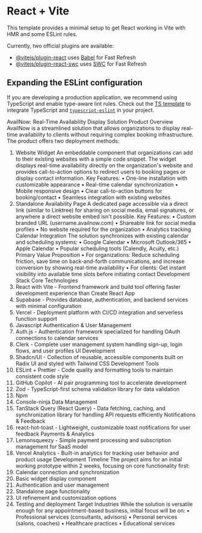# React + Vite

This template provides a minimal setup to get React working in Vite with HMR and some ESLint rules.

Currently, two official plugins are available:

- [@vitejs/plugin-react](https://github.com/vitejs/vite-plugin-react/blob/main/packages/plugin-react/README.md) uses [Babel](https://babeljs.io/) for Fast Refresh
- [@vitejs/plugin-react-swc](https://github.com/vitejs/vite-plugin-react-swc) uses [SWC](https://swc.rs/) for Fast Refresh

## Expanding the ESLint configuration

If you are developing a production application, we recommend using TypeScript and enable type-aware lint rules. Check out the [TS template](https://github.com/vitejs/vite/tree/main/packages/create-vite/template-react-ts) to integrate TypeScript and [`typescript-eslint`](https://typescript-eslint.io) in your project.


AvailNow: Real-Time Availability Display Solution
Product Overview
AvailNow is a streamlined solution that allows organizations to display real-time availability to clients without requiring complex booking infrastructure. The product offers two deployment methods:
1. Website Widget
An embeddable component that organizations can add to their existing websites with a simple code snippet. The widget displays real-time availability directly on the organization's website and provides call-to-action options to redirect users to booking pages or display contact information.
Key Features:
•	One-line installation with customizable appearance
•	Real-time calendar synchronization
•	Mobile responsive design
•	Clear call-to-action buttons for booking/contact
•	Seamless integration with existing websites
2. Standalone Availability Page
A dedicated page accessible via a direct link (similar to Linktree) for sharing on social media, email signatures, or anywhere a direct website embed isn't possible.
Key Features:
•	Custom branded URL (username.availnow.com)
•	Shareable link for social media profiles
•	No website required for the organization
•	Analytics tracking
Calendar Integration
The solution synchronizes with existing calendar and scheduling systems:
•	Google Calendar
•	Microsoft Outlook/365
•	Apple Calendar
•	Popular scheduling tools (Calendly, Acuity, etc.)
Primary Value Proposition
•	For organizations: Reduce scheduling friction, save time on back-and-forth communications, and increase conversion by showing real-time availability
•	For clients: Get instant visibility into available time slots before initiating contact
Development Stack
Core Technologies
1.	React with Vite - Frontend framework and build tool offering faster development experience than Create React App
2.	Supabase - Provides database, authentication, and backend services with minimal configuration
3.	Vercel - Deployment platform with CI/CD integration and serverless function support
4.	Javascript
Authentication & User Management
4.	Auth.js - Authentication framework specialized for handling OAuth connections to calendar services
5.	Clerk - Complete user management system handling sign-up, login flows, and user profiles
UI Development
6.	Shadcn/UI - Collection of reusable, accessible components built on Radix UI and styled with Tailwind CSS
Development Tools
7.	ESLint + Prettier - Code quality and formatting tools to maintain consistent code style
8.	GitHub Copilot - AI pair programming tool to accelerate development
9.	Zod - TypeScript-first schema validation library for data validation
10.	Npm
11.	Console-ninja
Data Management
10.	TanStack Query (React Query) - Data fetching, caching, and synchronization library for handling API requests efficiently
Notifications & Feedback
11.	react-hot-toast - Lightweight, customizable toast notifications for user feedback
Payments & Analytics
12.	Lemonsqueezy - Simple payment processing and subscription management for SaaS model
13.	Vercel Analytics - Built-in analytics for tracking user behavior and product usage
Development Timeline
The project aims for an initial working prototype within 2 weeks, focusing on core functionality first:
1.	Calendar connection and synchronization
2.	Basic widget display component
3.	Authentication and user management
4.	Standalone page functionality
5.	UI refinement and customization options
6.	Testing and deployment
Target Industries
While the solution is versatile enough for any appointment-based business, initial focus will be on:
•	Professional services (consultants, advisors)
•	Personal services (salons, coaches)
•	Healthcare practices
•	Educational services

